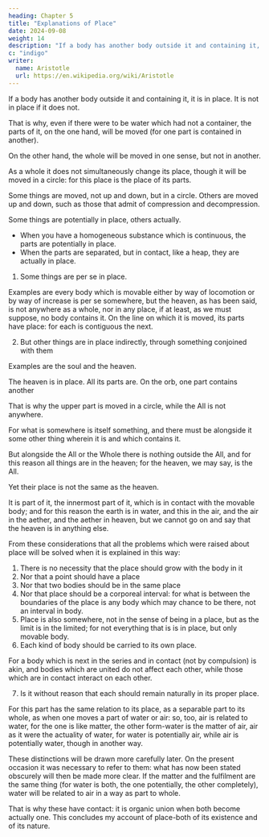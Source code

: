 ```yaml
---
heading: Chapter 5
title: "Explanations of Place"
date: 2024-09-08
weight: 14
description: "If a body has another body outside it and containing it, it is in place, and if not, not."
c: "indigo"
writer:
  name: Aristotle 
  url: https://en.wikipedia.org/wiki/Aristotle
---
```



If a body has another body outside it and containing it, it is in place. It is not in place if it does not.

That is why, even if there were to be water which had not a container, the parts of it, on the one hand, will be moved (for one part is contained in another).

On the other hand, the whole will be moved in one sense, but not in another.

As a whole it does not simultaneously change its place, though it will be moved in a circle: for this place is the place of its parts.

Some things are moved, not up and down, but in a circle.
Others are moved up and down, such as those that admit of compression and decompression.

<!-- condensation and rarefaction. -->

Some things are potentially in place, others actually.
- When you have a homogeneous substance which is continuous, the parts are potentially in place.
- When the parts are separated, but in contact, like a heap, they are actually in place.


1. Some things are per se in place.

Examples are every body which is movable either by way of locomotion or by way of increase is per se somewhere, but the heaven, as has been said, is not anywhere as a whole, nor in any place, if at least, as we must suppose, no body contains it. On the line on which it is moved, its parts have place: for each is contiguous the next.

2. But other things are in place indirectly, through something conjoined with them

Examples are the soul and the heaven.

The heaven is in place. All its parts are. On the orb, one part contains another

That is why the upper part is moved in a circle, while the All is not anywhere. 

For what is somewhere is itself something, and there must be alongside it some other thing wherein it is and which contains it. 

But alongside the All or the Whole there is nothing outside the All, and for this reason all things are in the heaven; for the heaven, we may say, is the All.

Yet their place is not the same as the heaven.

It is part of it, the innermost part of it, which is in contact with the movable body; and for this reason the earth is in water, and this in the air, and the air in the aether, and the aether in heaven, but we cannot go on and say that the heaven is in anything else.

From these considerations that all the problems which were raised about place will be solved when it is explained in this way:

1. There is no necessity that the place should grow with the body in it
2. Nor that a point should have a place
3. Nor that two bodies should be in the same place
4. Nor that place should be a corporeal interval: for what is between the boundaries of the place is any body which may chance to be there, not an interval in body.
5. Place is also somewhere, not in the sense of being in a place, but as the limit is in the limited; for not everything that is is in place, but only movable body.
6. Each kind of body should be carried to its own place. 

For a body which is next in the series and in contact (not by compulsion) is akin, and bodies which are united do not affect each other, while those which are in contact interact on each other.

7. Is it without reason that each should remain naturally in its proper place. 

For this part has the same relation to its place, as a separable part to its whole, as when one moves a part of water or air: so, too, air is related to water, for the one is like matter, the other form-water is the matter of air, air as it were the actuality of water, for water is potentially air, while air is potentially water, though in another way.

These distinctions will be drawn more carefully later. On the present occasion it was necessary to refer to them: what has now been stated obscurely will then be made more clear. If the matter and the fulfilment are the same thing (for water is both, the one potentially, the other completely), water will be related to air in a way as part to whole. 

That is why these have contact: it is organic union when both become actually one.
This concludes my account of place-both of its existence and of its nature.
